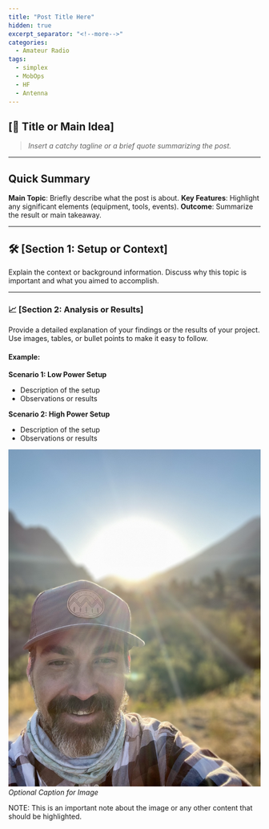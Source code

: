 ```yaml
---
title: "Post Title Here"
hidden: true
excerpt_separator: "<!--more-->"
categories:
  - Amateur Radio
tags:
  - simplex
  - MobOps
  - HF
  - Antenna
---
```


\[📡 Title or Main Idea\]
-------------------------

> _Insert a catchy tagline or a brief quote summarizing the post._

* * *

Quick Summary
-------------

**Main Topic**: Briefly describe what the post is about.
**Key Features**: Highlight any significant elements (equipment, tools, events).
**Outcome**: Summarize the result or main takeaway.

* * *
<!--more-->

🛠 \[Section 1: Setup or Context\]
----------------------------------

Explain the context or background information. Discuss why this topic is important and what you aimed to accomplish.

* * *

### 📈 \[Section 2: Analysis or Results\]

Provide a detailed explanation of your findings or the results of your project. Use images, tables, or bullet points to make it easy to follow.

#### Example:

**Scenario 1: Low Power Setup**

*   Description of the setup
*   Observations or results

**Scenario 2: High Power Setup**

*   Description of the setup
*   Observations or results

<MarginNote>![Image 4: Example Image](../images/me-medano-pass.jpg) _Optional Caption for Image_</MarginNote>

<MarginNote>NOTE: This is an important note about the image or any other content that should be highlighted.</MarginNote>

